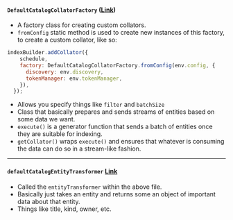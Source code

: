 #### `DefaultCatalogCollatorFactory` ([Link](https://github.com/backstage/backstage/blob/master/plugins/search-backend-module-catalog/src/collators/DefaultCatalogCollatorFactory.ts))
- A factory class for creating custom collators.
- `fromConfig` static method is used to create new instances of this factory, to create a custom collator, like so:

```js
indexBuilder.addCollator({
    schedule,
    factory: DefaultCatalogCollatorFactory.fromConfig(env.config, {
      discovery: env.discovery,
      tokenManager: env.tokenManager,
    }),
  });
```


- Allows you specify things like `filter` and `batchSize`
- Class that basically prepares and sends streams of entities based on some data we want.
- `execute()` is a generator function that sends a batch of entities once they are suitable for indexing.
- `getCollator()` wraps `execute()` and ensures that whatever is consuming the data can do so in a stream-like fashion.

---
#### `defaultCatalogEntityTransformer` [Link](https://github.com/backstage/backstage/blob/master/plugins/search-backend-module-catalog/src/collators/defaultCatalogCollatorEntityTransformer.ts)
- Called the `entityTransformer` within the above file.
- Basically just takes an entity and returns some an object of important data about that entity.
- Things like title, kind, owner, etc.


